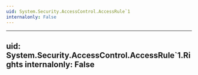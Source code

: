 ```yaml
---
uid: System.Security.AccessControl.AccessRule`1
internalonly: False
---
```


---
uid: System.Security.AccessControl.AccessRule`1.Rights
internalonly: False
---
